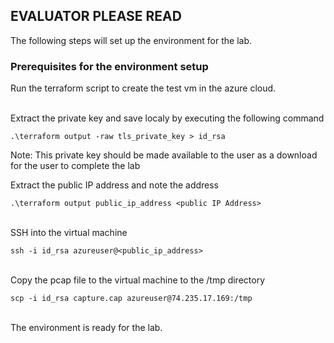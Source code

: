 ## EVALUATOR PLEASE READ 
The following steps will set up the environment for the lab.

### Prerequisites for the environment setup 

Run the terraform script to create the test vm in the azure cloud. <br>
<br>

Extract the private key and save localy by executing the following command 

`.\terraform output -raw tls_private_key > id_rsa`

Note: This private key should be made available to the user as a download for the user to complete the lab <br>


Extract the public IP address and note the address 

`.\terraform output public_ip_address <public IP Address>`<br>
<br>

SSH into the virtual machine

`ssh -i id_rsa azureuser@<public_ip_address>`<br>
<br>

Copy the pcap file to the virtual machine to the /tmp directory

`scp -i id_rsa capture.cap azureuser@74.235.17.169:/tmp`<br>
<br>

The environment is ready for the lab. 
